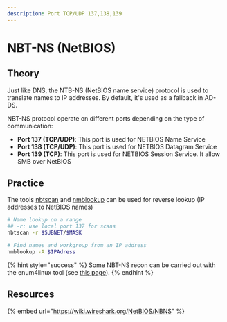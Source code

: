 ```yaml
---
description: Port TCP/UDP 137,138,139
---
```


# NBT-NS (NetBIOS)

## Theory

Just like DNS, the NTB-NS (NetBIOS name service) protocol is used to translate names to IP addresses. By default, it's used as a fallback in AD-DS.

NBT-NS protocol operate on different ports depending on the type of communication:

* **Port 137 (TCP/UDP)**: This port is used for NETBIOS Name Service
* **Port 138 (TCP/UDP)**: This port is used for NETBIOS Datagram Service
* **Port 139 (TCP)**: This port is used for NETBIOS Session Service. It allow SMB over NetBIOS

## Practice

The tools [nbtscan](http://www.unixwiz.net/tools/nbtscan.html) and [nmblookup](https://www.samba.org/samba/docs/current/man-html/nmblookup.1.html) can be used for reverse lookup (IP addresses to NetBIOS names)

```bash
# Name lookup on a range
## -r: use local port 137 for scans
nbtscan -r $SUBNET/$MASK

# Find names and workgroup from an IP address
nmblookup -A $IPAdress
```

{% hint style="success" %}
Some NBT-NS recon can be carried out with the enum4linux tool (see [this page](../../ad/recon/tools/enum4linux.md)).
{% endhint %}

## Resources

{% embed url="https://wiki.wireshark.org/NetBIOS/NBNS" %}
